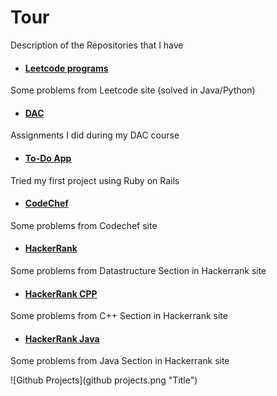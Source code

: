 # Tour
Description of the Repositories that I have

- #### [Leetcode programs](https://github.com/KIRTISHD/Leetcode)
Some problems from Leetcode site (solved in Java/Python)


- #### [DAC](https://github.com/KIRTISHD/DAC)
Assignments I did during my DAC course


- #### [To-Do App](https://github.com/KIRTISHD/todo-rails)
Tried my first project using Ruby on Rails


- #### [CodeChef](https://github.com/KIRTISHD/Codechef)
Some problems from Codechef site


- #### [HackerRank](https://github.com/KIRTISHD/Hackerrank-DataStructures-Python)
Some problems from Datastructure Section in Hackerrank site


- #### [HackerRank CPP](https://github.com/KIRTISHD/Hackerrank-cpp)
Some problems from C++ Section in Hackerrank site


- #### [HackerRank Java](https://github.com/KIRTISHD/Hackerrank-Java)
Some problems from Java Section in Hackerrank site

![Github Projects](github projects.png "Title")

